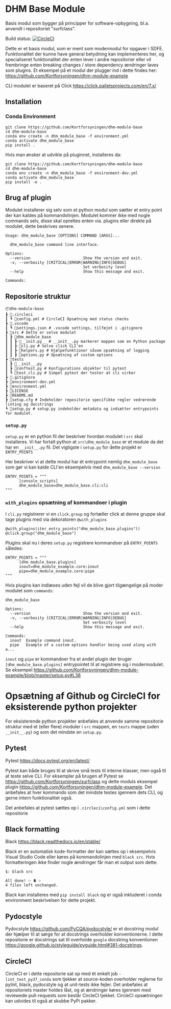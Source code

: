 # DHM Base Module

Basis modul som bygger på principper for software-opbygning, bl.a. anvendt i repositoriet "surfclass".

Build status: [![CircleCI](https://circleci.com/gh/Kortforsyningen/dhm-module-base.svg?style=svg)](https://circleci.com/gh/Kortforsyningen/dhm-module-base)

Dette er et basis modul, som er ment som modermodul for opgaver i SDFE. Funktionalitet der kunne have general betydning kan implementeres her, og specialiseret funktionalitet der enten lever i andre repositorier eller vil frembringe enten breaking changes / store dependency ændringer laves som plugins. Et eksempel på et modul der plugger ind i dette findes her: https://github.com/Kortforsyningen/dhm-module-example

CLI modulet er baseret på Click https://click.palletsprojects.com/en/7.x/

## Installation

### Conda Environment

```
git clone https://github.com/Kortforsyningen/dhm-module-base
cd dhm-module-base
conda env create -n dhm_module_base -f environment.yml
conda activate dhm_module_base
pip install .
```

Hvis man ønsker at udvikle på pluginnet, installeres da:

```
git clone https://github.com/Kortforsyningen/dhm-module-base
cd dhm-module-base
conda env create -n dhm_module_base -f environment-dev.yml
conda activate dhm_module_base
pip install -e .
```

## Brug af plugin

Modulet installerer sig selv som et python modul som sætter et entry point der kan kaldes på kommandolinjen. Modulet kommer ikke med nogle commands selv, disse skal oprettes enten via. plugins eller direkte på modulet, dette beskrives senere.

```
Usage: dhm_module_base [OPTIONS] COMMAND [ARGS]...

  dhm_module_base command line interface.

Options:
  --version                       Show the version and exit.
  -v, --verbosity [CRITICAL|ERROR|WARNING|INFO|DEBUG]
                                  Set verbosity level
  --help                          Show this message and exit.

Commands:
```

## Repositorie struktur

```
📦dhm-module-base
┣ 📂.circleci
┃ ┗ 📜config.yml # CircleCI Opsætning med status checks
┣ 📂.vscode
┃ ┗ 📜settings.json # .vscode settings, tilføjet i .gitignore
┣ 📂src # Dette er selve modulet
┃ ┣ 📂dhm_module_base
┃ ┃ ┣ 📜__init.py__ # __init__.py markerer mappen som en Python package
┃ ┃ ┣ 📜cli.py # Selve click CLI'en
┃ ┃ ┣ 📜helpers.py # Hjælpefunktioner såsom opsætning af logging
┃ ┃ ┣ 📜options.py # Opsætning af custom options
┣ 📂tests
┃ ┣ 📜__init__.py
┃ ┣ 📜conftest.py # Konfigurations objekter til pytest
┃ ┗ 📜test_cli.py # Simpel pytest der tester at cli virker
┣ 📜.gitignore
┣ 📜environment-dev.yml
┣ 📜environment.yml
┣ 📜LICENSE
┣ 📜README.md
┣ 📜setup.cfg # Indeholder repositorie specifikke regler vedrørende linting og docstrings
┗ 📜setup.py # setup.py indeholder metadata og indsætter entrypoints for modulet.
```

### `setup.py`

`setup.py` er en python fil der beskriver hvordan modulet i `src` skal installeres. Vi har fortalt python at `src\dhm_module_base` er et module da det har en `__init__.py` fil. Det vigtigste i `setup.py` for dette projekt er `ENTRY_POINTS`

Her beskriver vi at dette modul har ét entrypoint nemlig `dhm_module_base` som gør vi kan kalde CLI'en eksempelvis med `dhm_module_base --version`

```
ENTRY_POINTS = """
      [console_scripts]
      dhm_module_base=dhm_module_base.cli:cli
"""

```

### `with_plugins` opsætning af kommandoer i plugin

I `cli.py` registrerer vi en `click.group` og fortæller click at denne gruppe skal tage plugins med via dekoratoren `@with_plugins`

```
@with_plugins(iter_entry_points("dhm_module_base.plugins"))
@click.group("dhm_module_base")
```

Plugins skal nu i deres `setup.py` registrere kommandoer på `ENTRY_POINTS` således:

```
ENTRY_POINTS = """
      [dhm_module_base.plugins]
      inout=dhm_module_example.core:inout
      pipe=dhm_module_example.core:pipe
"""
```

Hvis plugins kan indlæses uden fejl vil de blive gjort tilgængelige på moder modulet som `commands`:

```
dhm_module_base

Options:
  --version                       Show the version and exit.
  -v, --verbosity [CRITICAL|ERROR|WARNING|INFO|DEBUG]
                                  Set verbosity level
  --help                          Show this message and exit.

Commands:
  inout  Example command inout.
  pipe   Example of a custom options handler being used along with a...
```

`inout` og `pipe` er kommandoer fra et andet plugin der bruger `[dhm_module_base.plugins]` entrypointet til at registrere sig i modermodulet. Se eksempel https://github.com/Kortforsyningen/dhm-module-example/blob/master/setup.py#L38

# Opsætning af Github og CircleCI for eksisterende python projekter

For eksisterende python projekter anbefales at anvende samme repositorie struktur med et (eller flere) moduler i `src` mappen, en `tests` mappe (uden `__init__.py`) og som det mindste en `setup.py`.

## Pytest

Pytest https://docs.pytest.org/en/latest/

Pytest kan både bruges til at skrive små tests til interne klasser, men også til at teste selve CLI. For eksempler på brugen af Pytest se https://github.com/Kortforsyningen/surfclass og dette moduls eksempel plugin https://github.com/Kortforsyningen/dhm-module-example. Det anbefales at hver kommando som det mindste testes igennem dets CLI, og gerne intern funktionalitet også.

Det anbefales at pytest sættes op i `.circleci\config.yml` som i dette repositorie

## Black formatting

Black https://black.readthedocs.io/en/stable/

Black er en automatisk kode-formatter der kan sættes op i eksempelvis Visual Studio Code eller køres på kommandolinjen med `black src`. Hvis formatteringen ikke finder nogle ændringer får man et output som dette:

```
$: black src

All done! ✨ � ✨
4 files left unchanged.
```

Black kan installeres med `pip install black` og er også inkluderet i conda environment beskrivelsen for dette projekt.

## Pydocstyle

Pydocstyle https://github.com/PyCQA/pydocstyle/ er et docstring modul der hjælper til at sørge for at docstrings overholder konventionerne. I dette repositorie er docstrings sat til overholde `google` docstring konventionen https://google.github.io/styleguide/pyguide.html#381-docstrings.

## CircleCI

CircleCI er i dette repositorie sat op med ét enkelt job `- lint_test_py37_conda` som tjekker at source-koden overholder reglerne for pylint, black, pydocstyle og at unit-tests ikke fejler. Det anbefales at repositoriets master holdes låst, og at ændringer køres igennem med reviewede pull-requests som består CircleCI tjekket. CircleCI opsætningen kan udvides til også at skubbe PyPi pakker.
